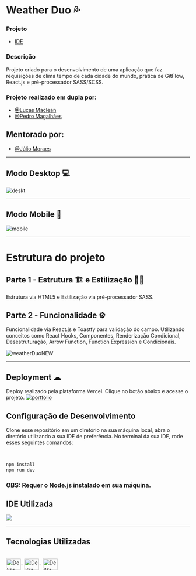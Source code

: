 # Weather Duo 💦

### Projeto
<ul>
  <a href="#ide-utilizada"><li>IDE</li></a>
</ul>

### Descrição
Projeto criado para o desenvolvimento de uma aplicação que faz requisições de clima tempo de cada cidade do mundo, prática de GitFlow, React.js e pré-processador SASS/SCSS.

### Projeto realizado em dupla por: 
- [@Lucas Maclean](https://www.github.com/osmaclean)
- [@Pedro Magalhães](https://www.github.com/PedroHVMagalhaes)

## Mentorado por: 
- [@Júlio Moraes](https://www.github.com/juliocesardemoraes)

<hr>

## Modo Desktop 💻

![deskt](https://github.com/DevsTechBR/weatherDuo/assets/115199808/8a1173ba-0ab4-43fa-8e33-bdd797402d2d)

<hr>

## Modo Mobile 📲

![mobile](https://github.com/DevsTechBR/weatherDuo/assets/115199808/6e124831-5d8b-4625-be78-8cbbcd61f754)

<hr>

# Estrutura do projeto
## Parte 1 - Estrutura 🏗 e Estilização 👨‍🎨

Estrutura via HTML5 e Estilização via pré-processador SASS.

## Parte 2 - Funcionalidade ⚙

Funcionalidade via React.js e Toastfy para validação do campo. Utilizando conceitos como React Hooks, Componentes, Renderização Condicional, Desestruturação, Arrow Function, Function Expression e Condicionais. 

![weatherDuoNEW](https://github.com/DevsTechBR/weatherDuo/assets/115199808/5682c0a0-7edf-48db-aa29-1335b24f092f)

<hr>

## Deployment ☁

Deploy realizado pela plataforma Vercel. Clique no botão abaixo e acesse o projeto.
[![portfolio](https://img.shields.io/badge/-CLIQUE%20AQUI-yellowgreen)](https://weather-duo.vercel.app)

## Configuração de Desenvolvimento
Clone esse repositório em um diretório na sua máquina local, abra o diretório utilizando a sua IDE de preferência. No terminal da sua IDE, rode esses seguintes comandos:

<br>

```sh
npm install
npm run dev
```

### OBS: Requer o Node.js instalado em sua máquina.

## IDE Utilizada

<div> 
<img src="https://img.shields.io/badge/Visual_Studio_Code-0078D4?style=for-the-badge&logo=visual%20studio%20code&logoColor=white">
</div>

<hr>

## Tecnologias Utilizadas
<div style="display: inline_block"><br>
  <img align="center" alt="Devs-HTML" height="30" width="40" src="https://cdn.jsdelivr.net/gh/devicons/devicon/icons/html5/html5-original.svg">-
  <img align="center" alt="Devs-CSS" height="30" width="40" src="https://cdn.jsdelivr.net/gh/devicons/devicon/icons/sass/sass-original.svg">-
  <img align="center" alt="Devs-JavaScript" height="30" width="40" src="https://cdn.jsdelivr.net/gh/devicons/devicon/icons/react/react-original.svg">
</div>

